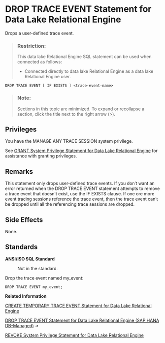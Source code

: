<!-- loio816f81ae6ce210149309e843cf27de9d -->

# DROP TRACE EVENT Statement for Data Lake Relational Engine

Drops a user-defined trace event.



> ### Restriction:  
> This data lake Relational Engine SQL statement can be used when connected as follows:
> 
> -   Connected directly to data lake Relational Engine as a data lake Relational Engine user.



```
DROP TRACE EVENT [ IF EXISTS ] <trace-event-name>
```



> ### Note:  
> Sections in this topic are minimized. To expand or recollapse a section, click the title next to the right arrow \(*\>*\).



<a name="loio816f81ae6ce210149309e843cf27de9d__drop_tracce_event_privileges1"/>

## Privileges

You have the MANAGE ANY TRACE SESSION system privilege.

See [GRANT System Privilege Statement for Data Lake Relational Engine](grant-system-privilege-statement-for-data-lake-relational-engine-a3dfcb0.md) for assistance with granting privileges.



<a name="loio816f81ae6ce210149309e843cf27de9d__drop_trace_event_remarks1"/>

## Remarks

This statement only drops user-defined trace events. If you don’t want an error returned when the DROP TRACE EVENT statement attempts to remove a trace event that doesn’t exist, use the IF EXISTS clause. If one ore more event tracing sessions reference the trace event, then the trace event can’t be dropped until all the referencing trace sessions are dropped.



<a name="loio816f81ae6ce210149309e843cf27de9d__drop_trace_event_side_effects1"/>

## Side Effects

None.



<a name="loio816f81ae6ce210149309e843cf27de9d__drop_trace_event_standards1"/>

## Standards


<dl>
<dt><b>

ANSI/ISO SQL Standard

</b></dt>
<dd>

Not in the standard.



</dd>
</dl>



Drop the trace event named my\_event:

```
DROP TRACE EVENT my_event;
```

**Related Information**  


[CREATE TEMPORARY TRACE EVENT Statement for Data Lake Relational Engine](create-temporary-trace-event-statement-for-data-lake-relational-engine-816cfdb.md "Creates a user trace event that persists until the database is stopped.")

[DROP TRACE EVENT Statement for Data Lake Relational Engine (SAP HANA DB-Managed)](https://help.sap.com/viewer/a898e08b84f21015969fa437e89860c8/2023_2_QRC/en-US/63579584baca4c78a6b2f830a2dfcc36.html "Drops a user-defined trace event.") :arrow_upper_right:

[REVOKE System Privilege Statement for Data Lake Relational Engine](revoke-system-privilege-statement-for-data-lake-relational-engine-a3eadda.md "Removes specific system privileges from specific users and the right to administer the privilege.")

